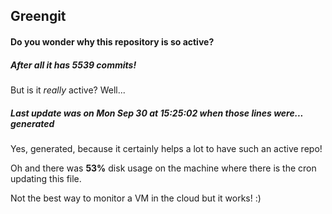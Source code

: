 ## Greengit

#### Do you wonder why this repository is so active?

##### After all it has 5539 commits!

But is it *really* active? Well...

##### Last update was on Mon Sep 30 at 15:25:02 when those lines were... generated

Yes, generated, because it certainly helps a lot to have such an active repo!

Oh and there was **53%** disk usage on the machine
where there is the cron updating this file.

Not the best way to monitor a VM in the cloud but it works! :)
